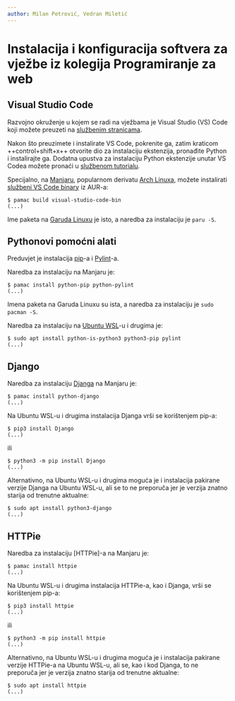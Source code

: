 ```yaml
---
author: Milan Petrović, Vedran Miletić
---
```


# Instalacija i konfiguracija softvera za vježbe iz kolegija Programiranje za web

## Visual Studio Code

Razvojno okruženje u kojem se radi na vježbama je Visual Studio (VS) Code koji možete preuzeti na [službenim stranicama](https://code.visualstudio.com/).

Nakon što preuzimete i instalirate VS Code, pokrenite ga, zatim kraticom ++control+shift+x++ otvorite dio za instalaciju ekstenzija, pronađite Python i instalirajte ga. Dodatna upustva za instalaciju Python ekstenzije unutar VS Codea možete pronaći u [službenom tutorialu](https://code.visualstudio.com/docs/python/python-tutorial).

Specijalno, na [Manjaru](https://manjaro.org/), popularnom derivatu [Arch Linuxa](https://archlinux.org/), možete instalirati [službeni VS Code binary](https://aur.archlinux.org/packages/visual-studio-code-bin) iz AUR-a:

```
$ pamac build visual-studio-code-bin
(...)
```

Ime paketa na [Garuda Linuxu](https://garudalinux.org/) je isto, a naredba za instalaciju je `paru -S`.

## Pythonovi pomoćni alati

Preduvjet je instalacija [pip](https://pypi.org/project/pip/)-a i [Pylint](https://pylint.org/)-a.

Naredba za instalaciju na Manjaru je:

```
$ pamac install python-pip python-pylint
(...)
```

Imena paketa na Garuda Linuxu su ista, a naredba za instalaciju je `sudo pacman -S`.

Naredba za instalaciju na [Ubuntu WSL](https://ubuntu.com/wsl)-u i drugima je:

``` shell
$ sudo apt install python-is-python3 python3-pip pylint
(...)
```

## Django

Naredba za instalaciju [Djanga](https://www.djangoproject.com/) na Manjaru je:

``` shell
$ pamac install python-django
(...)
```

Na Ubuntu WSL-u i drugima instalacija Djanga vrši se korištenjem pip-a:

``` shell
$ pip3 install Django
(...)
```

ili

``` shell
$ python3 -m pip install Django
(...)
```

Alternativno, na Ubuntu WSL-u i drugima moguća je i instalacija pakirane verzije Djanga na Ubuntu WSL-u, ali se to ne preporuča jer je verzija znatno starija od trenutne aktualne:

``` shell
$ sudo apt install python3-django
(...)
```

## HTTPie

Naredba za instalaciju [HTTPie]-a na Manjaru je:

``` shell
$ pamac install httpie
(...)
```

Na Ubuntu WSL-u i drugima instalacija HTTPie-a, kao i Djanga, vrši se korištenjem pip-a:

``` shell
$ pip3 install httpie
(...)
```

ili

``` shell
$ python3 -m pip install httpie
(...)
```

Alternativno, na Ubuntu WSL-u i drugima moguća je i instalacija pakirane verzije HTTPie-a na Ubuntu WSL-u, ali se, kao i kod Djanga, to ne preporuča jer je verzija znatno starija od trenutne aktualne:

``` shell
$ sudo apt install httpie
(...)
```
